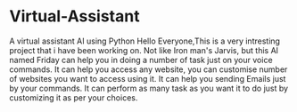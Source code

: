 # Virtual-Assistant
A virtual assistant AI using Python
Hello Everyone,This is a very intresting project that i have been working on.
Not like Iron man's Jarvis, but this AI named Friday can help you in doing a number of task just on your voice commands.
It can help you access any website, you can customise number of websites you want to access using it.
It can help you sending Emails just by your commands.
It can perform as many task as you want it to do just by customizing it as per your choices.

